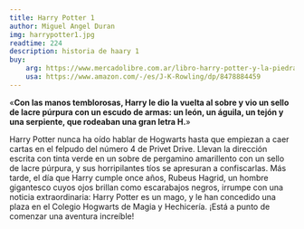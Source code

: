 ```yaml
---
title: Harry Potter 1
author: Miguel Angel Duran
img: harrypotter1.jpg
readtime: 224
description: historia de haary 1
buy:
    arg: https://www.mercadolibre.com.ar/libro-harry-potter-y-la-piedra-filosofal-j-k-rowling-salamandra/p/MLA20944278#polycard_client=search-nordic&searchVariation=MLA20944278&position=4&search_layout=stack&type=product&tracking_id=e7b52cf5-8efb-4fac-a748-9137164c0c05&wid=MLA1899459236&sid=search
    usa: https://www.amazon.com/-/es/J-K-Rowling/dp/8478884459
---
```

«**Con las manos temblorosas, Harry le dio la vuelta al sobre y vio un sello de lacre púrpura con un escudo de armas: un león, un águila, un tejón y una serpiente, que rodeaban una gran letra H.**»

Harry Potter nunca ha oído hablar de Hogwarts hasta que empiezan a caer cartas en el felpudo del número 4 de Privet Drive. Llevan la dirección escrita con tinta verde en un sobre de pergamino amarillento con un sello de lacre púrpura, y sus horripilantes tíos se apresuran a confiscarlas. Más tarde, el día que Harry cumple once años, Rubeus Hagrid, un hombre gigantesco cuyos ojos brillan como escarabajos negros, irrumpe con una noticia extraordinaria: Harry Potter es un mago, y le han concedido una plaza en el Colegio Hogwarts de Magia y Hechicería. ¡Está a punto de comenzar una aventura increíble!